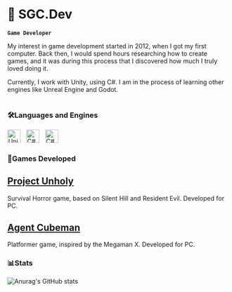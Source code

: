 # 🤖 SGC.Dev
**`Game Developer`**

My interest in game development started in 2012, when I got my first computer. Back then, I would spend hours researching how to create games, and it was during this process that I discovered how much I truly loved doing it.

Currently, I work with Unity, using C#. I am in the process of learning other engines like Unreal Engine and Godot.
#
### 🛠️Languages and Engines

<img align="left" alt="Unity" width="30px" style="padding-right:10px;" src="https://cdn.jsdelivr.net/gh/devicons/devicon@latest/icons/unity/unity-original.svg"/>
<img align="left" alt="C#Sharp" width="30px" style="padding-right:10px;" src="https://cdn.jsdelivr.net/gh/devicons/devicon@latest/icons/csharp/csharp-original.svg"/>
<img align="left" alt="C#Sharp" width="30px" style="padding-right:10px;" src="https://cdn.jsdelivr.net/gh/devicons/devicon@latest/icons/github/github-original.svg"/>
<br />

#
### 🤖Games Developed
## **[Project Unholy](https://gamejolt.com/games/Unholy/971560)**
<p>
  Survival Horror game, based on Silent Hill and Resident Evil. Developed for PC.
</p>

## **[Agent Cubeman](https://gamejolt.com/games/AgentCubeman/737721)**
<p>
  Platformer game, inspired by the Megaman X. Developed for PC.
</p>

### 📊Stats
![Anurag's GitHub stats](https://github-readme-stats.vercel.app/api?username=sgcastilho&show_icons=true&theme=radical&include_all_commits=true)
